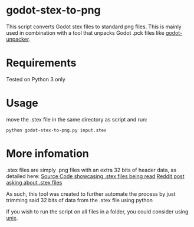 # godot-stex-to-png

This script converts Godot stex files to standard png files. This is mainly used in combination with a tool that unpacks Godot .pck files 
like [godot-unpacker](https://github.com/tehskai/godot-unpacker).

# Requirements
Tested on Python 3 only

# Usage 
move the .stex file in the same directory as script and run:
```
python godot-stex-to-png.py input.stex
```

# More infomation
.stex files are simply .png files with an extra 32 bits of header data, as detailed here:
[Source Code showcasing .stex files being read](https://github.com/godotengine/godot/blob/a3bcca8c79a35a4e97c385165183861bc997ddbd/editor/import/resource_importer_image.cpp)
[Reddit post asking about .stex files](https://www.reddit.com/r/godot/comments/n178h2/convert_stex_back_to_png/gwb9ui3/)

As such, this tool was created to further automate the process by just trimming said 32 bits of data from the .stex file using python

If you wish to run the script on all files in a folder, you could consider using [unix](https://askubuntu.com/questions/1037186/bash-script-to-run-python-script-for-all-images-in-all-subdirectories). 
